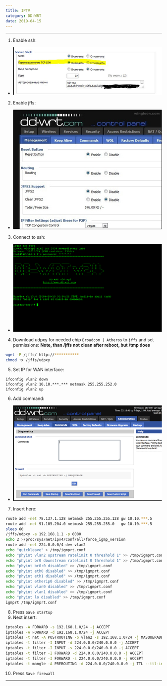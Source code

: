 ```yaml
---
title: IPTV
category: DD-WRT
date: 2019-04-15
---
```


-----

1. Enable ssh:
* ![](/assets/img/dd-wrt/enable-ssh.jpg)

2. Enable jffs:
* ![](/assets/img/dd-wrt/enable-jffs.jpg)

3. Connect to ssh:
* ![](/assets/img/dd-wrt/connect-to-ssh.png)

4. Download udpxy for needed chip `Broadcom | Atheros` to `jffs` and set permissions:
**Note, than /jffs not clean after reboot, but /tmp does**
```bash
wget -P /jffs/ http://***********
chmod +x /jffs/udpxy
```

5. Set IP for WAN interface:
```
ifconfig vlan2 down
ifconfig vlan2 10.10.***.*** netmask 255.255.252.0
ifconfig vlan2 up
```

6. Add command:
* ![](/assets/img/dd-wrt/add-command.png)

7. Insert here:
```bash
route add -net 78.137.1.128 netmask 255.255.255.128 gw 10.10.***.5
route add -net 91.105.204.0 netmask 255.255.255.0   gw 10.10.***.5
sleep 60
/jffs/udpxy -a 192.168.1.1 -p 8080
echo 2 >/proc/sys/net/ipv4/conf/all/force_igmp_version
route add -net 224.0.0.0/4 dev vlan2
echo "quickleave" > /tmp/igmprt.conf
echo "phyint vlan2 upstream ratelimit 0 threshold 1" >> /tmp/igmprt.conf
echo "phyint br0 downstream ratelimit 0 threshold 1" >> /tmp/igmprt.conf
echo "phyint br0:0 disabled" >> /tmp/igmprt.conf
echo "phyint eth0 disabled" >> /tmp/igmprt.conf
echo "phyint eth1 disabled" >> /tmp/igmprt.conf
echo "phyint etherip0 disabled" >> /tmp/igmprt.conf
echo "phyint vlan0 disabled" >> /tmp/igmprt.conf
echo "phyint vlan1 disabled" >> /tmp/igmprt.conf
echo "phyint lo disabled" >> /tmp/igmprt.conf
igmprt /tmp/igmprt.conf
````

8. Press `Save startup`
9. Next insert:
````bash
iptables -A FORWARD -s 192.168.1.0/24 -j ACCEPT
iptables -A FORWARD -d 192.168.1.0/24 -j ACCEPT
iptables -t nat -A POSTROUTING -o vlan2 -s 192.168.1.0/24 -j MASQUERADE
iptables -t filter -I INPUT -d 224.0.0.0/240.0.0.0 -j ACCEPT
iptables -t filter -I INPUT -s 224.0.0.0/240.0.0.0 -j ACCEPT
iptables -t filter -I FORWARD -d 224.0.0.0/240.0.0.0 -j ACCEPT
iptables -t filter -I FORWARD -s 224.0.0.0/240.0.0.0 -j ACCEPT
iptables -t mangle -A PREROUTING -d 224.0.0.0/240.0.0.0 -j TTL --ttl-inc 1
````

10. Press `Save firewall`

-----